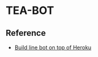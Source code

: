 # TEA-BOT

## Reference

- [Build line bot on top of Heroku](https://developers.line.biz/zh-hant/docs/messaging-api/building-sample-bot-with-heroku/)
